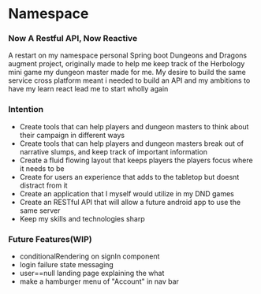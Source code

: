 # Namespace

### Now A Restful API, Now Reactive
A restart on my namespace personal Spring boot Dungeons and Dragons augment project, originally made to help me keep track of the Herbology mini game my dungeon master made for me. 
My desire to build the same service cross platform meant i needed to build an API and my ambitions to have my learn react lead me to start wholly again

### Intention
* Create tools that can help players and dungeon masters to think about their campaign in different ways
* Create tools that can help players and dungeon masters break out of narrative slumps, and keep track of important information
* Create a fluid flowing layout that keeps players the players focus where it needs to be
* Create for users an experience that adds to the tabletop but doesnt distract from it
* Create an application that I myself would utilize in my DND games
* Create an RESTful API that will allow a future android app to use the same server
* Keep my skills and technologies sharp

### Future Features(WIP)
* conditionalRendering on signIn component
* login failure state messaging
* user==null landing page explaining the what
* make a hamburger menu of "Account" in nav bar


